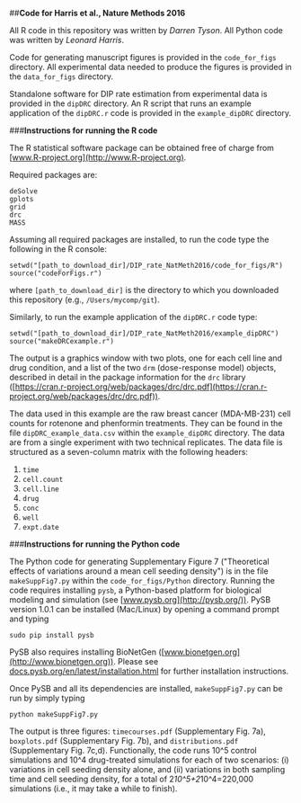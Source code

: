 ##**Code for Harris et al., Nature Methods 2016**

All R code in this repository was written by _Darren Tyson_. All Python code was written by _Leonard Harris_.

Code for generating manuscript figures is provided in the `code_for_figs` directory. 
All experimental data needed to produce the figures is provided in the `data_for_figs` directory.

Standalone software for DIP rate estimation from experimental data is provided in the `dipDRC` directory.
An R script that runs an example application of the `dipDRC.r` code is provided in the `example_dipDRC` directory.

###**Instructions for running the R code**

The R statistical software package can be obtained free of charge from [www.R-project.org](http://www.R-project.org).

Required packages are:
```
deSolve
gplots
grid
drc
MASS
```
Assuming all required packages are installed, to run the code type the following in the R console:
```
setwd("[path_to_download_dir]/DIP_rate_NatMeth2016/code_for_figs/R")
source("codeForFigs.r")
```
where `[path_to_download_dir]` is the directory to which you downloaded this repository (e.g., `/Users/mycomp/git`).

Similarly, to run the example application of the `dipDRC.r` code type:
```
setwd("[path_to_download_dir]/DIP_rate_NatMeth2016/example_dipDRC")
source("makeDRCexample.r")
```
The output is a graphics window with two plots, one for each cell line and drug condition, and a list of the two 
`drm` (dose-response model) objects, described in detail in the package information for the `drc` library 
([https://cran.r-project.org/web/packages/drc/drc.pdf](https://cran.r-project.org/web/packages/drc/drc.pdf)).

The data used in this example are the raw breast cancer (MDA-MB-231) cell counts for rotenone
and phenformin treatments. They can be found in the file `dipDRC_example_data.csv` within the `example_dipDRC` directory. 
The data are from a single experiment with two technical replicates. The data file is structured as a 
seven-column matrix with the following headers:
1) `time`
2) `cell.count`
3) `cell.line`
4) `drug`
5) `conc`
6) `well`
7) `expt.date`

###**Instructions for running the Python code**

The Python code for generating Supplementary Figure 7 ("Theoretical effects of variations around a mean cell seeding
density") is in the file `makeSuppFig7.py` within the `code_for_figs/Python` directory. Running the code requires installing `pysb`, 
a Python-based platform for biological modeling and simulation (see [www.pysb.org](http://pysb.org/)). PySB version 1.0.1
can be installed (Mac/Linux) by opening a command prompt and typing
```
sudo pip install pysb
``` 
PySB also requires installing BioNetGen ([www.bionetgen.org](http://www.bionetgen.org)). Please see 
[docs.pysb.org/en/latest/installation.html](http://docs.pysb.org/en/latest/installation.html) for further installation 
instructions.

Once PySB and all its dependencies are installed, `makeSuppFig7.py` can be run by simply typing
```
python makeSuppFig7.py
```
The output is three figures: `timecourses.pdf` (Supplementary Fig. 7a), `boxplots.pdf` (Supplementary Fig. 7b), and `distributions.pdf`
(Supplementary Fig. 7c,d). Functionally, the code runs 10^5 control simulations and 10^4 drug-treated simulations for each
of two scenarios: (i) variations in cell seeding density alone, and (ii) variations in both sampling time and cell seeding
density, for a total of 2*10^5+2*10^4=220,000 simulations (i.e., it may take a while to finish).